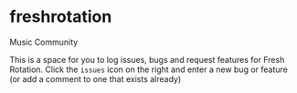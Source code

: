 # freshrotation
Music Community

This is a space for you to log issues, bugs and request features for Fresh Rotation. Click the `issues` icon on the right and enter a new bug or feature (or add a comment to one that exists already)

